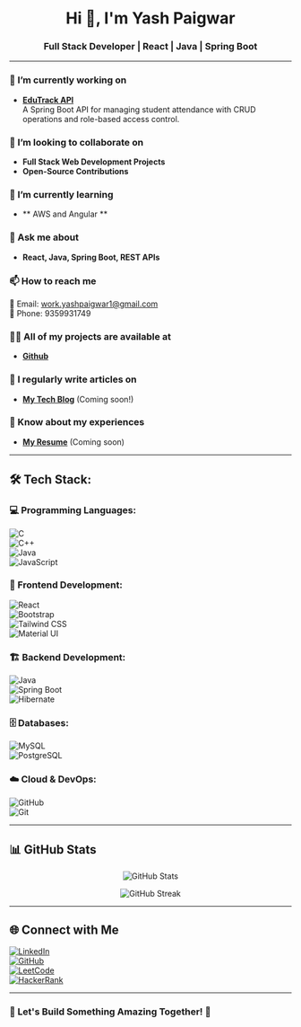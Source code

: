 <h1 align="center">Hi 👋, I'm Yash Paigwar</h1>
<h3 align="center">Full Stack Developer | React | Java | Spring Boot</h3>

---

### 🔭 I’m currently working on  
- **[EduTrack API](https://github.com/YashPaigwar1/Edutrack)**  
  A Spring Boot API for managing student attendance with CRUD operations and role-based access control.

### 👯 I’m looking to collaborate on  
- **Full Stack Web Development Projects**  
- **Open-Source Contributions**

### 🌱 I’m currently learning  
- ** AWS and Angular **  

### 💬 Ask me about  
- **React, Java, Spring Boot, REST APIs**

### 📫 How to reach me  
📧 Email: [work.yashpaigwar1@gmail.com](mailto:work.yashpaigwar1@gmail.com)  
📱 Phone: 9359931749  

### 👨‍💻 All of my projects are available at  
- **[Github](https://github.com/YashPaigwar1)**

### 📝 I regularly write articles on  
- **[My Tech Blog](#)** (Coming soon!)

### 📄 Know about my experiences  
- **[My Resume](#)** (Coming soon)

---

## 🛠 Tech Stack:

### 💻 Programming Languages:  
![C](https://img.shields.io/badge/C-00599C?style=flat&logo=c&logoColor=white)  
![C++](https://img.shields.io/badge/C++-00599C?style=flat&logo=c%2B%2B&logoColor=white)  
![Java](https://img.shields.io/badge/Java-ED8B00?style=flat&logo=java&logoColor=white)  
![JavaScript](https://img.shields.io/badge/JavaScript-F7DF1E?style=flat&logo=javascript&logoColor=black)  

### 🎨 Frontend Development:  
![React](https://img.shields.io/badge/React-20232A?style=flat&logo=react&logoColor=61DAFB)  
![Bootstrap](https://img.shields.io/badge/Bootstrap-563D7C?style=flat&logo=bootstrap&logoColor=white)  
![Tailwind CSS](https://img.shields.io/badge/Tailwind_CSS-38B2AC?style=flat&logo=tailwind-css&logoColor=white)  
![Material UI](https://img.shields.io/badge/Material_UI-0081CB?style=flat&logo=material-ui&logoColor=white)  

### 🏗️ Backend Development:  
![Java](https://img.shields.io/badge/Java-ED8B00?style=flat&logo=java&logoColor=white)  
![Spring Boot](https://img.shields.io/badge/Spring_Boot-6DB33F?style=flat&logo=spring-boot&logoColor=white)  
![Hibernate](https://img.shields.io/badge/Hibernate-59666C?style=flat&logo=hibernate&logoColor=white)  

### 🗄️ Databases:  
![MySQL](https://img.shields.io/badge/MySQL-4479A1?style=flat&logo=mysql&logoColor=white)  
![PostgreSQL](https://img.shields.io/badge/PostgreSQL-336791?style=flat&logo=postgresql&logoColor=white)  
 

### ☁️ Cloud & DevOps:  
![GitHub](https://img.shields.io/badge/GitHub-181717?style=flat&logo=github&logoColor=white)  
![Git](https://img.shields.io/badge/Git-F05032?style=flat&logo=git&logoColor=white)  

---

## 📊 GitHub Stats  
<p align="center">
  <img src="https://github-readme-stats.vercel.app/api?username=YashPaigwar1&show_icons=true&theme=tokyonight" alt="GitHub Stats" />
</p>

<p align="center">
  <img src="https://github-readme-streak-stats.herokuapp.com/?user=YashPaigwar1&theme=tokyonight" alt="GitHub Streak" />
</p>

---

## 🌐 Connect with Me  

[![LinkedIn](https://img.shields.io/badge/LinkedIn-0077B5?style=flat&logo=linkedin&logoColor=white)](https://linkedin.com/in/yash-paigwar-130a2522a)  
[![GitHub](https://img.shields.io/badge/GitHub-181717?style=flat&logo=github&logoColor=white)](https://github.com/YashPaigwar1)  
[![LeetCode](https://img.shields.io/badge/LeetCode-FFA116?style=flat&logo=leetcode&logoColor=black)](https://leetcode.com/u/YashPaigwar/)  
[![HackerRank](https://img.shields.io/badge/HackerRank-2EC866?style=flat&logo=hackerrank&logoColor=white)](https://www.hackerrank.com/profile/123yashpaigwar)  

---

### **📢 Let's Build Something Amazing Together! 🚀**  


<!---
YashPaigwar1/YashPaigwar1 is a ✨ special ✨ repository because its `README.md` (this file) appears on your GitHub profile.
You can click the Preview link to take a look at your changes.
--->

